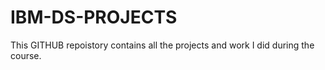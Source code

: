 # IBM-DS-PROJECTS
This GITHUB repoistory contains all the projects and work I did during the course.
